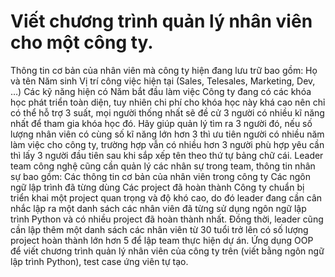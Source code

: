 # Viết chương trình quản lý nhân viên cho một công ty.
Thông tin cơ bản của nhân viên mà công ty hiện đang lưu trữ bao gồm:
Họ và tên
Năm sinh
Vị trí công việc hiện tại (Sales, Telesales, Marketing, Dev, …)
Các kỹ năng hiện có
Năm bắt đầu làm việc
Công ty đang có các khóa học phát triển toàn diện, tuy nhiên chi phí cho khóa học này khá cao nên chỉ có thể hỗ trợ 3 suất, mọi người thống nhất sẽ đề cử 3 người có nhiều kĩ năng nhất để tham gia khóa học đó. Hãy giúp quản lý tìm ra 3 người đó, nếu số lượng nhân viên có cùng số kĩ năng lớn hơn 3 thì ưu tiên người có nhiều năm làm việc cho công ty, trường hợp vẫn có nhiều hơn 3 người phù hợp yêu cần thì lấy 3 người đầu tiên sau khi sắp xếp tên theo thứ tự bảng chữ cái.
Leader team công nghệ cũng cần quản lý các nhân sự trong team, thông tin nhân sự bao gồm:
Các thông tin cơ bản của nhân viên trong công ty
Các ngôn ngữ lập trình đã từng dùng
Các project đã hoàn thành
Công ty chuẩn bị triển khai một project quan trọng và độ khó cao, do đó leader đang cần cân nhắc lập ra một danh sách các nhân viên đã từng sử dụng ngôn ngữ lập trình Python và có nhiều project đã hoàn thành nhất. Đồng thời, leader cũng cần lập thêm một danh sách các nhân viên từ 30 tuổi trở lên có số lượng project hoàn thành lớn hơn 5 để lập team thực hiện dự án.
Ứng dụng OOP để viết chương trình quản lý nhân viên của công ty trên (viết bằng ngôn ngữ lập trình Python), test case ứng viên tự tạo.
